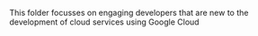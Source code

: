 This folder focusses on engaging developers that are new to the development of cloud services using Google Cloud
